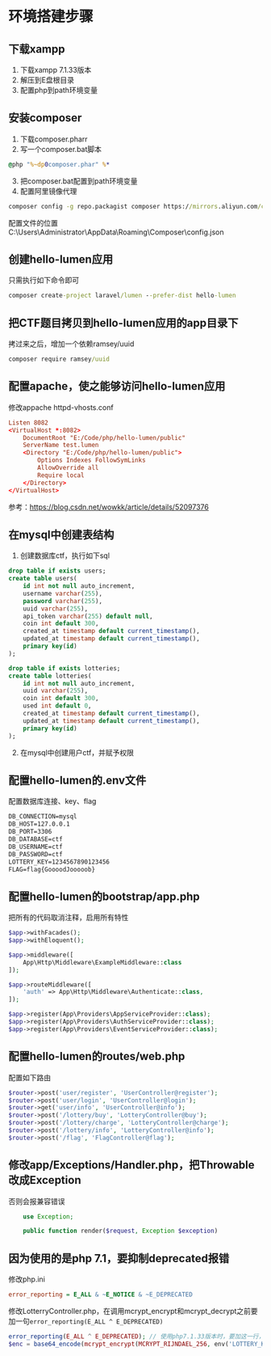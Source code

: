 # 环境搭建步骤

## 下载xampp

1. 下载xampp 7.1.33版本
2. 解压到E盘根目录
3. 配置php到path环境变量

## 安装composer

1. 下载composer.pharr
2. 写一个composer.bat脚本
```bat
@php "%~dp0composer.phar" %*
```
3. 把composer.bat配置到path环境变量
4. 配置阿里镜像代理
```bat
composer config -g repo.packagist composer https://mirrors.aliyun.com/composer/
```
配置文件的位置
C:\Users\Administrator\AppData\Roaming\Composer\config.json

## 创建hello-lumen应用
只需执行如下命令即可
```bat
composer create-project laravel/lumen --prefer-dist hello-lumen 
```

## 把CTF题目拷贝到hello-lumen应用的app目录下
拷过来之后，增加一个依赖ramsey/uuid
```bat
composer require ramsey/uuid
```

## 配置apache，使之能够访问hello-lumen应用
修改appache httpd-vhosts.conf
```conf
Listen 8082
<VirtualHost *:8082>
    DocumentRoot "E:/Code/php/hello-lumen/public"
    ServerName test.lumen
    <Directory "E:/Code/php/hello-lumen/public">
        Options Indexes FollowSymLinks
        AllowOverride all
        Require local
    </Directory>
</VirtualHost>
```
参考：https://blog.csdn.net/wowkk/article/details/52097376

## 在mysql中创建表结构
1. 创建数据库ctf，执行如下sql
```sql
drop table if exists users;
create table users(
    id int not null auto_increment,
    username varchar(255),
    password varchar(255),
    uuid varchar(255),
    api_token varchar(255) default null,
    coin int default 300,
    created_at timestamp default current_timestamp(),
    updated_at timestamp default current_timestamp(),
    primary key(id)
);

drop table if exists lotteries;
create table lotteries(
    id int not null auto_increment,
    uuid varchar(255),
    coin int default 300,
    used int default 0,
    created_at timestamp default current_timestamp(),
    updated_at timestamp default current_timestamp(),
    primary key(id)
);
```
2. 在mysql中创建用户ctf，并赋予权限

## 配置hello-lumen的.env文件
配置数据库连接、key、flag
```txt
DB_CONNECTION=mysql
DB_HOST=127.0.0.1
DB_PORT=3306
DB_DATABASE=ctf
DB_USERNAME=ctf
DB_PASSWORD=ctf
LOTTERY_KEY=1234567890123456
FLAG=flag{GoooodJooooob}
```

## 配置hello-lumen的bootstrap/app.php
把所有的代码取消注释，启用所有特性
```php
$app->withFacades();
$app->withEloquent();

$app->middleware([
    App\Http\Middleware\ExampleMiddleware::class
]);

$app->routeMiddleware([
    'auth' => App\Http\Middleware\Authenticate::class,
]);

$app->register(App\Providers\AppServiceProvider::class);
$app->register(App\Providers\AuthServiceProvider::class);
$app->register(App\Providers\EventServiceProvider::class);
```

## 配置hello-lumen的routes/web.php
配置如下路由
```php
$router->post('user/register', 'UserController@register');
$router->post('user/login', 'UserController@login');
$router->get('user/info', 'UserController@info');
$router->post('/lottery/buy', 'LotteryController@buy');
$router->post('/lottery/charge', 'LotteryController@charge');
$router->post('/lottery/info', 'LotteryController@info');
$router->post('/flag', 'FlagController@flag');
```

## 修改app/Exceptions/Handler.php，把Throwable改成Exception
否则会报兼容错误
```php
    use Exception;

    public function render($request, Exception $exception)
```

## 因为使用的是php 7.1，要抑制deprecated报错
修改php.ini
```ini
error_reporting = E_ALL & ~E_NOTICE & ~E_DEPRECATED
```

修改LotterryController.php，在调用mcrypt_encrypt和mcrypt_decrypt之前要加一句`error_reporting(E_ALL ^ E_DEPRECATED)`
```php
error_reporting(E_ALL ^ E_DEPRECATED); // 使用php7.1.33版本时，要加这一行，否则会导致报错
$enc = base64_encode(mcrypt_encrypt(MCRYPT_RIJNDAEL_256, env('LOTTERY_KEY'), $serilized, MCRYPT_MODE_ECB));
```
